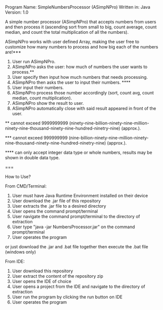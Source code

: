 Program Name: SimpleNumbersProcessor (ASimpNPro)
Written in: Java
Version: 1.0

A simple number processor (ASimpNPro) that accepts numbers from users and then process it (ascending sort from small to big, count average, count median, and count the total multiplication of all the numbers).

ASimpNPro works with user defined Array, making the user free to customize how many numbers to process and how big each of the numbers are!***
1. User run ASimpNPro.
2. ASimpNPro asks the user: how much of numbers the user wants to process.**
3. User specify then input how much numbers that needs processing.
4. ASimpNPro then asks the user to input their numbers. ****
5. User input their numbers.
6. ASimpNPro process those number accordingly (sort, count avg, count median, count multiplication).
7. ASimpNPro show the result to user.
8. ASimpNPro automatically close with said result appeared in front of the user.

** cannot exceed 9999999999 (ninety-nine-billion-ninety-nine-million-ninety-nine-thousand-ninety-nine-hundred-ninetry-nine) (approx.).

*** cannot exceed 999999999 (nine-billion-ninety-nine-million-ninety-nine-thousand-ninety-nine-hundred-ninetry-nine) (approx.).

**** can only accept integer data type or whole numbers, results may be shown in double data type.

===

How to Use?

From CMD/Terminal:
1. User must have Java Runtime Environment installed on their device
2. User download the .jar file of this repository
3. User extracts the .jar file to a desired directory
4. User opens the command prompt/terminal
5. User navigate the command prompt/terminal to the directory of extraction
6. User type "java -jar NumbersProcessor.jar" on the command prompt/terminal
7. User operates the program

or just download the .jar and .bat file together then execute the .bat file (windows only)

From IDE:
1. User download this repository
2. User extract the content of the repository zip
3. User opens the IDE of choice
4. User opens a project from the IDE and navigate to the directory of extraction
5. User run the program by clicking the run button on IDE
6. User operates the program

